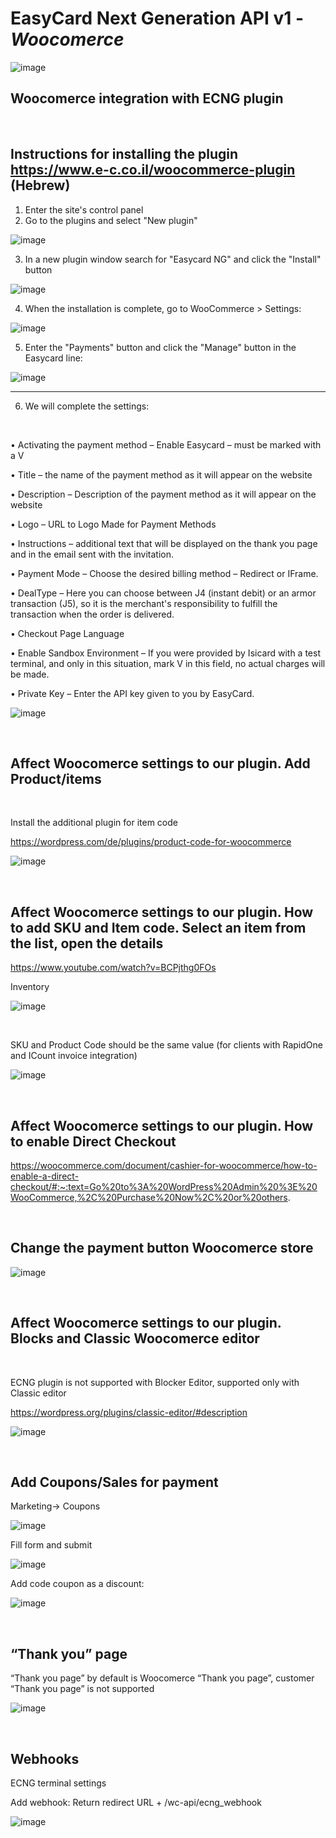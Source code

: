 EasyCard Next Generation API v1 - _Woocomerce_
=================================================================
![image](https://github.com/user-attachments/assets/db480d22-df74-4041-97f8-82a802598498)
 <br/>

Woocomerce integration with ECNG plugin
----------------------------------------------------------------

 <br/>

Instructions for installing the plugin  
https://www.e-c.co.il/woocommerce-plugin   (Hebrew)
---------------------------------------------------------------

1.	Enter the site's control panel
2.	Go to the plugins and select "New plugin"
   
 ![image](https://github.com/user-attachments/assets/f3fdce62-c278-4990-8995-942aa9ec25a8)

3.	In a new plugin window search for "Easycard NG" and click the "Install" button
   
![image](https://github.com/user-attachments/assets/cdd92be5-65cc-4e2d-a80c-8fb23052bde5)

4.	When the installation is complete, go to WooCommerce > Settings:
   
![image](https://github.com/user-attachments/assets/8e562040-7e0f-40d3-b11b-bc493c5908ad)

5.	Enter the "Payments" button and click the "Manage" button in the Easycard line:
   
![image](https://github.com/user-attachments/assets/189e8e72-84a0-4a18-85d1-52dafd18364c)

---------------------------------------------------------------


6. We will complete the settings:
   
 <br/>

•	Activating the payment method – Enable Easycard – must be marked with a V

•	Title – the name of the payment method as it will appear on the website

•	Description – Description of the payment method as it will appear on the website

•	Logo – URL to Logo Made for Payment Methods

•	Instructions – additional text that will be displayed on the thank you page and in the email sent with the invitation.

•	Payment Mode – Choose the desired billing method – Redirect or IFrame.

•	DealType – Here you can choose between J4 (instant debit) or an armor transaction (J5), so it is the merchant's responsibility to fulfill the transaction when the order is delivered.

•	Checkout Page Language

•	Enable Sandbox Environment – If you were provided by Isicard with a test terminal, and only in this situation, mark V in this field, no actual charges will be made.

•	Private Key – Enter the API key given to you by EasyCard.

![image](https://github.com/user-attachments/assets/32f0019b-1284-43fc-8ab5-1a1dff7c23c2)

  <br/>

Affect Woocomerce settings to our plugin. Add Product/items
-----------------------------------------------------------------

 <br/>

Install the additional plugin for item code

https://wordpress.com/de/plugins/product-code-for-woocommerce  

![image](https://github.com/user-attachments/assets/0dda2e30-5539-48bf-9408-ba2faaad031e)

<br/>
 
Affect Woocomerce settings to our plugin. How to add SKU and Item code. Select an item from the list, open the details
-----------------------------------------------------------------

https://www.youtube.com/watch?v=BCPjthg0FOs 

Inventory

![image](https://github.com/user-attachments/assets/93cf6f35-bd3f-4105-932c-b0446c29219c)

 <br/>
 
 SKU and Product Code should be the same value (for clients with RapidOne and ICount invoice integration)

![image](https://github.com/user-attachments/assets/02afa62c-368f-4d64-bd61-b0c69002d9ad)

  <br/>

Affect Woocomerce settings to our plugin. How to enable Direct Checkout
-----------------------------------------------------------------

https://woocommerce.com/document/cashier-for-woocommerce/how-to-enable-a-direct-checkout/#:~:text=Go%20to%3A%20WordPress%20Admin%20%3E%20WooCommerce,%2C%20Purchase%20Now%2C%20or%20others.

 <br/>
 
Change the payment button Woocomerce store
-----------------------------------------------------------------

 ![image](https://github.com/user-attachments/assets/a623c976-f34a-40a8-a272-024085b1597c)
 
<br/>
 
 Affect Woocomerce settings to our plugin. Blocks and Classic Woocomerce editor
 -----------------------------------------------------------------
 
 <br/>

ECNG plugin is not supported with Blocker Editor, supported only with Classic editor 

https://wordpress.org/plugins/classic-editor/#description 

 ![image](https://github.com/user-attachments/assets/c5e33129-ec2e-4072-93cd-a43e1f66dc35)
 
 <br/>

 Add Coupons/Sales for payment
 --------------------------------------------------------------

 Marketing-> Coupons
 
 ![image](https://github.com/user-attachments/assets/7972a555-56dd-4768-a010-d72c36ef0075)
 
Fill form and submit

![image](https://github.com/user-attachments/assets/a2c8a127-1fcc-43f0-b9c5-150e3ad1b3a0)

 Add code coupon as a discount:
 
 ![image](https://github.com/user-attachments/assets/3afd6d57-b642-4596-8dcd-38d94dcb5ca8)

 <br/>

 “Thank you” page
----------------------------------------------------------------

“Thank you page” by default is Woocomerce “Thank you page”, customer “Thank you page” is not supported

 ![image](https://github.com/user-attachments/assets/b8bd1633-4096-40cd-8c6b-601f83f194e4)


 <br/>

Webhooks
----------------------------------------------------------------

ECNG terminal settings 

Add webhook: Return redirect URL + /wc-api/ecng_webhook

![image](https://github.com/user-attachments/assets/30396daf-2575-4393-a495-e9ae7ffc5c70)



